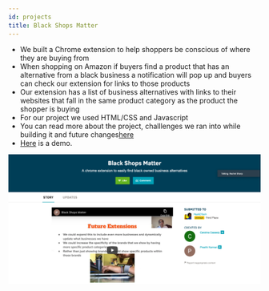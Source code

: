 ```yaml
---
id: projects
title: Black Shops Matter
---
```


- We built a Chrome extension to help shoppers be conscious of where they are buying from
- When shopping on Amazon if buyers find a product that has an alternative from a black business a notification will pop up and buyers can check our extension for links to those products
- Our extension has a list of business alternatives with links to their websites that fall in the same product category as the product the shopper is buying
- For our project we used HTML/CSS and Javascript
- You can read more about the project, challlenges we ran into while building it and future changes[here](https://docs.google.com/presentation/d/1SsXq68EMiDunt8VGsOBnhI-uVWWspX28yRIxlouO5MI/edit#slide=id.g8dba9aa359_1_393)
- [Here](https://youtu.be/RQSi5_Lzzu8) is a demo.

![BlackShopsMatter](./assets/BlackShopsMatter.png)
